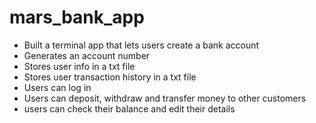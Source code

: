 # mars_bank_app
- Built a terminal app that lets users create a bank account
- Generates an account number
- Stores user info in a txt file
- Stores user transaction history in a txt file
- Users can log in
- Users can deposit, withdraw and transfer money to other customers
- users can check their balance and edit their details

